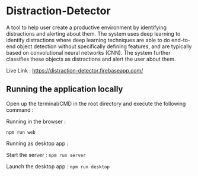 # Distraction-Detector
A tool to help user create a productive environment by identifying distractions and alerting about them.
The system uses deep learning to identify distractions where deep learning techniques are able to do end-to-end 
object detection without specifically defining features, and are typically based on convolutional neural networks
(CNN). The system further classifies these objects as distractions and alert the user about them.

Live Link : https://distraction-detector.firebaseapp.com/


## Running the application locally

Open up the terminal/CMD in the root directory and execute the following command :

Running in the browser : 
```
npm run web
```

Running as desktop app : 

Start the server : ```npm run server```

Launch the desktop app : ```npm run desktop```
